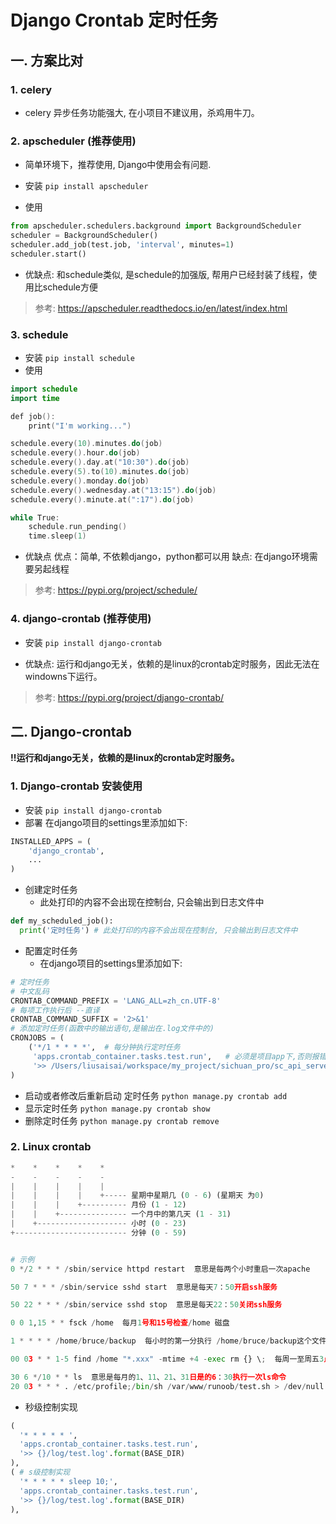 # Django Crontab 定时任务

## 一. 方案比对

### 1. celery

- celery 异步任务功能强大, 在小项目不建议用，杀鸡用牛刀。

### 2. apscheduler  (推荐使用)

- 简单环境下，推荐使用, Django中使用会有问题.

- 安装
   `pip install apscheduler`
- 使用

```python
from apscheduler.schedulers.background import BackgroundScheduler
scheduler = BackgroundScheduler()
scheduler.add_job(test.job, 'interval', minutes=1)
scheduler.start()
```

- 优缺点:
   和schedule类似, 是schedule的加强版, 帮用户已经封装了线程，使用比schedule方便

> 参考: https://apscheduler.readthedocs.io/en/latest/index.html

### 3. schedule

- 安装
   `pip install schedule`
- 使用

```swift
import schedule
import time

def job():
    print("I'm working...")

schedule.every(10).minutes.do(job)
schedule.every().hour.do(job)
schedule.every().day.at("10:30").do(job)
schedule.every(5).to(10).minutes.do(job)
schedule.every().monday.do(job)
schedule.every().wednesday.at("13:15").do(job)
schedule.every().minute.at(":17").do(job)

while True:
    schedule.run_pending()
    time.sleep(1)
```

- 优缺点
   优点：简单, 不依赖django，python都可以用
   缺点:  在django环境需要另起线程

> 参考: https://pypi.org/project/schedule/

### 4. django-crontab (推荐使用)

- 安装
   `pip install django-crontab`

- 优缺点:
   运行和django无关，依赖的是linux的crontab定时服务，因此无法在windowns下运行。

> 参考: https://pypi.org/project/django-crontab/



## 二. Django-crontab 

**!!运行和django无关，依赖的是linux的crontab定时服务。**

### 1. Django-crontab 安装使用

- 安装
   `pip install django-crontab`
- 部署
   在django项目的settings里添加如下:

```python
INSTALLED_APPS = (
    'django_crontab',
    ...
)
```

- 创建定时任务
  - 此处打印的内容不会出现在控制台, 只会输出到日志文件中

```python
def my_scheduled_job():
  print('定时任务') # 此处打印的内容不会出现在控制台, 只会输出到日志文件中
```

- 配置定时任务
  - 在django项目的settings里添加如下:

```python
# 定时任务
# 中文乱码
CRONTAB_COMMAND_PREFIX = 'LANG_ALL=zh_cn.UTF-8'
# 每项工作执行后 --直译
CRONTAB_COMMAND_SUFFIX = '2>&1' 
# 添加定时任务(函数中的输出语句,是输出在.log文件中的)
CRONJOBS = (
    ('*/1 * * * *',  # 每分钟执行定时任务
     'apps.crontab_container.tasks.test.run',   # 必须是项目app下,否则报错
     '>> /Users/liusaisai/workspace/my_project/sichuan_pro/sc_api_server/log/log.log'),
)

```

- 启动或者修改后重新启动 定时任务
   `python manage.py crontab add`
- 显示定时任务
   `python manage.py crontab show`
- 删除定时任务
   `python manage.py crontab remove`

### 2. Linux crontab

```python
*    *    *    *    *
-    -    -    -    -
|    |    |    |    |
|    |    |    |    +----- 星期中星期几 (0 - 6) (星期天 为0)
|    |    |    +---------- 月份 (1 - 12) 
|    |    +--------------- 一个月中的第几天 (1 - 31)
|    +-------------------- 小时 (0 - 23)
+------------------------- 分钟 (0 - 59)


# 示例
0 */2 * * * /sbin/service httpd restart  意思是每两个小时重启一次apache 

50 7 * * * /sbin/service sshd start  意思是每天7：50开启ssh服务 

50 22 * * * /sbin/service sshd stop  意思是每天22：50关闭ssh服务 

0 0 1,15 * * fsck /home  每月1号和15号检查/home 磁盘 

1 * * * * /home/bruce/backup  每小时的第一分执行 /home/bruce/backup这个文件 

00 03 * * 1-5 find /home "*.xxx" -mtime +4 -exec rm {} \;  每周一至周五3点钟，在目录/home中，查找文件名为*.xxx的文件，并删除4天前的文件。

30 6 */10 * * ls  意思是每月的1、11、21、31日是的6：30执行一次ls命令
20 03 * * * . /etc/profile;/bin/sh /var/www/runoob/test.sh > /dev/null 2>&1 
```

- 秒级控制实现

```python
(
  '* * * * * ',
  'apps.crontab_container.tasks.test.run',
  '>> {}/log/test.log'.format(BASE_DIR)
),
( # s级控制实现
  '* * * * * sleep 10;',
  'apps.crontab_container.tasks.test.run',
  '>> {}/log/test.log'.format(BASE_DIR)
),
```

